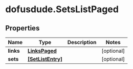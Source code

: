 # dofusdude.SetsListPaged

## Properties

Name | Type | Description | Notes
------------ | ------------- | ------------- | -------------
**links** | [**LinksPaged**](LinksPaged.md) |  | [optional] 
**sets** | [**[SetListEntry]**](SetListEntry.md) |  | [optional] 


